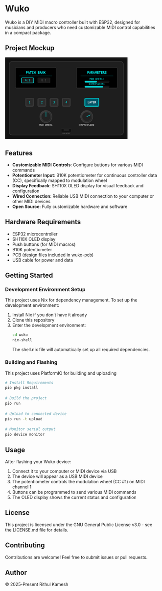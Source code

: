# Wuko

Wuko is a DIY MIDI macro controller built with ESP32, designed for musicians and producers who need customizable MIDI control capabilities in a compact package.

## Project Mockup

<img src="./mockup.svg" alt="Wuko Controller Mockup" width="400" />

## Features

- **Customizable MIDI Controls**: Configure buttons for various MIDI commands
- **Potentiometer Input**: B10K potentiometer for continuous controller data (CC), specifically mapped to modulation wheel
- **Display Feedback**: SH110X OLED display for visual feedback and configuration
- **Wired Connection**: Reliable USB MIDI connection to your computer or other MIDI devices
- **Open Source**: Fully customizable hardware and software

## Hardware Requirements

- ESP32 microcontroller
- SH110X OLED display
- Push buttons (for MIDI macros)
- B10K potentiometer
- PCB (design files included in wuko-pcb)
- USB cable for power and data

## Getting Started

### Development Environment Setup

This project uses Nix for dependency management. To set up the development environment:

1. Install Nix if you don't have it already
2. Clone this repository
3. Enter the development environment:
   ```sh
   cd wuko
   nix-shell
   ```
   The shell.nix file will automatically set up all required dependencies.

### Building and Flashing

This project uses PlatformIO for building and uploading

```sh
# Install Requirements
pio pkg install

# Build the project
pio run

# Upload to connected device
pio run -t upload

# Monitor serial output
pio device monitor
```

## Usage

After flashing your Wuko device:

1. Connect it to your computer or MIDI device via USB
2. The device will appear as a USB MIDI device
3. The potentiometer controls the modulation wheel (CC #1) on MIDI channel 1
4. Buttons can be programmed to send various MIDI commands
5. The OLED display shows the current status and configuration

## License

This project is licensed under the GNU General Public License v3.0 - see the LICENSE.md file for details.

## Contributing

Contributions are welcome! Feel free to submit issues or pull requests.

## Author

&copy; 2025-Present Rithul Kamesh
